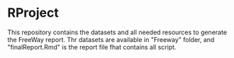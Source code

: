 # RProject
This repository contains the datasets and all needed resources to generate the FreeWay report.
Thr datasets are available in "Freeway" folder, and "finalReport.Rmd" is the report file fhat contains all script.
